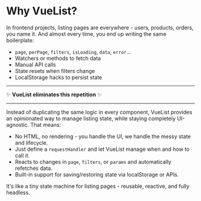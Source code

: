 # Why VueList?

In frontend projects, listing pages are everywhere - users, products, orders, you name it. And almost every time, you end up writing the same boilerplate:

- `page`, `perPage`, `filters`, `isLoading`, `data`, `error`...
- Watchers or methods to fetch data
- Manual API calls
- State resets when filters change
- LocalStorage hacks to persist state

---

✨ **VueList eliminates this repetition** ✨

---

Instead of duplicating the same logic in every component, VueList provides an opinionated way to manage listing state, while staying completely UI-agnostic. That means:

- No HTML, no rendering - you handle the UI, we handle the messy state and lifecycle.
- Just define a `requestHandler` and let VueList manage when and how to call it.
- Reacts to changes in `page`, `filters`, or `params` and automatically refetches data.
- Built-in support for saving/restoring state via localStorage or APIs.

It's like a tiny state machine for listing pages - reusable, reactive, and fully headless.
